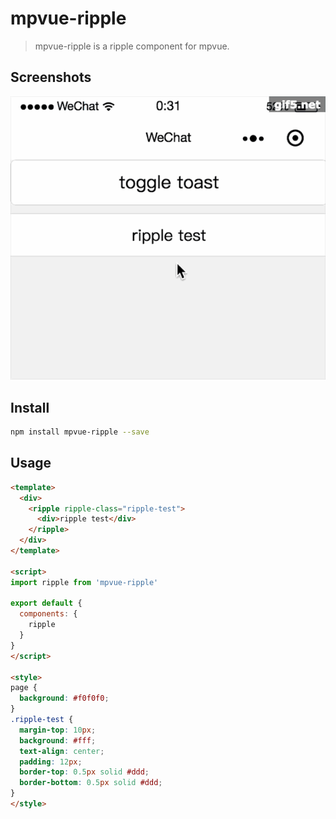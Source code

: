 # mpvue-ripple

> mpvue-ripple is a ripple component for mpvue.

## Screenshots

![](./screenshots.gif)

## Install

```bash
npm install mpvue-ripple --save
```

## Usage

```html
<template>
  <div>
    <ripple ripple-class="ripple-test">
      <div>ripple test</div>
    </ripple>
  </div>
</template>

<script>
import ripple from 'mpvue-ripple'

export default {
  components: {
    ripple
  }
}
</script>

<style>
page {
  background: #f0f0f0;
}
.ripple-test {
  margin-top: 10px;
  background: #fff;
  text-align: center;
  padding: 12px;
  border-top: 0.5px solid #ddd;
  border-bottom: 0.5px solid #ddd;
}
</style>
```
